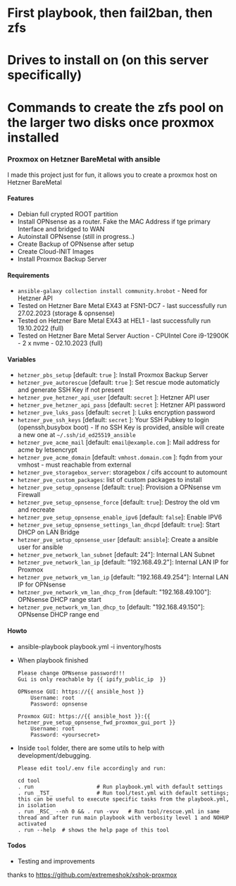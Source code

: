 # First playbook, then fail2ban, then zfs

# Drives to install on (on this server specifically)

<!--
Can't do it by id - installimage script crashes and machine needs cold reboot to rescue!
Need to develop script to get

/dev/sda
/dev/sdd

or which are the two matching this at the time of boot into rescue mode.


480 GB SSD
/dev/disk/by-id/ata-Micron_5200_MTFDDAK480TDC_18191C6C2F89
/dev/disk/by-id/ata-Micron_5200_MTFDDAK480TDC_18451F7E259C



Better seperate out
 - hetzner server install
 - server configuration - e.g. fail2ban, XS optimisations, data drives in zfs mirror etc.
 - proxmox install
 - proxmox configuration
 - use templates for network settings and vmbr etc.

Move as much of XS to ansible as possible

Re-runnimg the script tries to reinstall the proxmox backup and has error

-->

# Commands to create the zfs pool on the larger two disks once proxmox installed

<!--
/sbin/zpool create -o ashift=12 tank mirror /dev/disk/by-id/ata-Micron_5200_MTFDDAK1T9TDC_18191C8F84A4 /dev/disk/by-id/ata-SDLF1CRR-019T-1HA2_A01D3F36
/sbin/zfs set compression=lz4 tank
systemctl enable zfs-import@tank.service
zfs create tank/backups
zfs create tank/isos
zfs create tank/vm-drives
--
# Interface then used to create directories based on these - /etc/pve/storage.cfg

<!--
dir: local
	path /var/lib/vz
	content vztmpl,rootdir,iso,images,backup,snippets
	prune-backups keep-all=1

dir: isos
	path /tank/isos
	content iso,vztmpl
	prune-backups keep-all=1
	shared 0

dir: vm-drives
	path /tank/vm-drives
	content rootdir,images
	prune-backups keep-all=1
	shared 0

dir: backups
	path /tank/backups
	content backup,snippets
	prune-backups keep-all=1
	shared 0
-->

### Proxmox on Hetzner BareMetal with ansible

I made this project just for fun, it allows you to create a proxmox host on Hetzner BareMetal

#### Features

- Debian full crypted ROOT partition
- Install OPNsense as a router. Fake the MAC Address if tge primary Interface and bridged to WAN
- Autoinstall OPNsense (still in progress..)
- Create Backup of OPNsense after setup
- Create Cloud-INIT Images
- Install Proxmox Backup Server

#### Requirements

- `ansible-galaxy collection install community.hrobot` - Need for Hetzner API
- Tested on Hetzner Bare Metal EX43 at FSN1-DC7 - last successfully run 27.02.2023 (storage & opnsense)
- Tested on Hetzner Bare Metal EX43 at HEL1 - last successfully run 19.10.2022 (full)
- Tested on Hetzner Bare Metal Server Auction - CPUIntel Core i9-12900K - 2 x nvme - 02.10.2023 (full)

#### Variables

- `hetzner_pbs_setup` [default: `true` ]: Install Proxmox Backup Server
- `hetzner_pve_autorescue` [default: `true` ]: Set rescue mode automaticly and generate SSH Key if not present
- `hetzner_pve_hetzner_api_user` [default: `secret` ]: Hetzner API user
- `hetzner_pve_hetzner_api_pass` [default: `secret` ]: Hetzner API password
- `hetzner_pve_luks_pass` [default: `secret` ]: Luks encryption password
- `hetzner_pve_ssh_keys` [default: `secret` ]: Your SSH Pubkey to login (openssh,busybox boot) - If no SSH Key is provided, ansible will create a new one at `~/.ssh/id_ed25519_ansible`
- `hetzner_pve_acme_mail` [default: `email@example.com` ]: Mail address for acme by letsencrypt
- `hetzner_pve_acme_domain` [default: `vmhost.domain.com` ]: fqdn from your vmhost - must reachable from external
- `hetzner_pve_storagebox_server`: storagebox / cifs account to automount
- `hetzner_pve_custom_packages`: list of custom packages to install
- `hetzner_pve_setup_opnsense` [default: `true`]: Provision a OPNsense vm Firewall
- `hetzner_pve_setup_opnsense_force` [default: `true`]: Destroy the old vm and recreate
- `hetzner_pve_setup_opnsense_enable_ipv6` [default: `false`]: Enable IPV6
- `hetzner_pve_setup_opnsense_settings_lan_dhcpd` [default: `true`]: Start DHCP on LAN Bridge
- `hetzner_pve_setup_opnsense_user` [default: `ansible`]: Create a ansible user for ansible
- `hetzner_pve_network_lan_subnet` [default: 24"]: Internal LAN Subnet
- `hetzner_pve_network_lan_ip` [default: "192.168.49.2"]: Internal LAN IP for Proxmox
- `hetzner_pve_network_vm_lan_ip` [default: "192.168.49.254"]: Internal LAN IP for OPNsense
- `hetzner_pve_network_vm_lan_dhcp_from` [default: "192.168.49.100"]: OPNsense DHCP range start
- `hetzner_pve_network_vm_lan_dhcp_to` [default: "192.168.49.150"]: OPNsense DHCP range end

#### Howto

- ansible-playbook playbook.yml -i inventory/hosts
- When playbook finished

      Please change OPNsense password!!!
      Gui is only reachable by {{ ipify_public_ip  }}

      OPNsense GUI: https://{{ ansible_host }}
          Username: root
          Password: opnsense

      Proxmox GUI: https://{{ ansible_host }}:{{ hetzner_pve_setup_opnsense_fwd_proxmox_gui_port }}
          Username: root
          Password: <yoursecret>

- Inside `tool` folder, there are some utils to help with development/debugging.

      Please edit tool/.env file accordingly and run:

      cd tool
      . run                    # Run playbook.yml with default settings
      . run _TST_              # Run tool/test.yml with default settings; this can be useful to execute specific tasks from the playbook.yml, in isolation
      . run _RSC_ --nh 0 && . run -vvv   # Run tool/rescue.yml in same thread and after run main playbook with verbosity level 1 and NOHUP activated
      . run --help  # shows the help page of this tool

#### Todos

- Testing and improvements

thanks to https://github.com/extremeshok/xshok-proxmox
